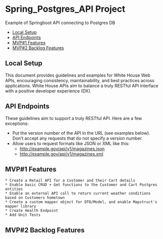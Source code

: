 # Spring_Postgres_API Project
Example of Springboot API connecting to Postgres DB

* [Local Setup](#local-setup)
* [API Endpoints](#api-endpoints)
* [MVP#1 Features](#mvp#1-features)
* [MVP#2 Backlog Features](#mvp#2-backlog-features)

## Local Setup 

This document provides guidelines and examples for White House Web APIs, encouraging consistency, maintainability, and best practices across applications. White House APIs aim to balance a truly RESTful API interface with a positive developer experience (DX).


## API Endpoints

These guidelines aim to support a truly RESTful API. Here are a few exceptions:
* Put the version number of the API in the URL (see examples below). Don’t accept any requests that do not specify a version number.
* Allow users to request formats like JSON or XML like this:
    * http://example.gov/api/v1/magazines.json
    * http://example.gov/api/v1/magazines.xml

## MVP#1 Features

    * Create a Retail API for a Customer and their Cart details
    * Enable basic CRUD + Get functions to the Customer and Cart Postgres entities
    * Enable an external API call to return current weather conditions based on Customers hometown 
    * Create a custom mapper object for DTO/Model, and enable Mapstruct's mapper library
    * Create Health Endpoint
    * Add Unit Tests


## MVP#2 Backlog Features
